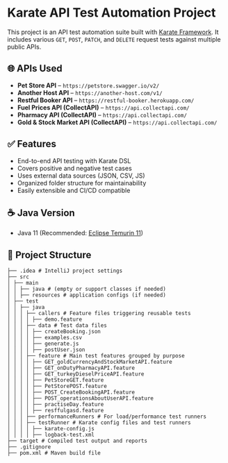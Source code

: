 # Karate API Test Automation Project

This project is an API test automation suite built with [Karate Framework](https://karatelabs.io/). It includes various `GET`, `POST`, `PATCH`, and `DELETE` request tests against multiple public APIs.

## 🌐 APIs Used

- **Pet Store API** – `https://petstore.swagger.io/v2/`
- **Another Host API** – `https://another-host.com/v1/`
- **Restful Booker API** – `https://restful-booker.herokuapp.com/`
- **Fuel Prices API (CollectAPI)** – `https://api.collectapi.com/`
- **Pharmacy API (CollectAPI)** – `https://api.collectapi.com/`
- **Gold & Stock Market API (CollectAPI)** – `https://api.collectapi.com/`

## ✅ Features

- End-to-end API testing with Karate DSL
- Covers positive and negative test cases
- Uses external data sources (JSON, CSV, JS)
- Organized folder structure for maintainability
- Easily extensible and CI/CD compatible

## ☕ Java Version

- Java 11 (Recommended: [Eclipse Temurin 11](https://adoptium.net/en-GB/temurin/releases/?version=11))

## 📁 Project Structure

```
├── .idea # IntelliJ project settings
├── src
│ ├── main
│ │ ├── java # (empty or support classes if needed)
│ │ ├── resources # application configs (if needed)
│ ├── test
│ │ ├── java
│ │ │ ├── callers # Feature files triggering reusable tests
│ │ │ │ ├── demo.feature
│ │ │ ├── data # Test data files
│ │ │ │ ├── createBooking.json
│ │ │ │ ├── examples.csv
│ │ │ │ ├── generate.js
│ │ │ │ ├── postUser.json
│ │ │ ├── feature # Main test features grouped by purpose
│ │ │ │ ├── GET_goldCurrencyAndStockMarketAPI.feature
│ │ │ │ ├── GET_onDutyPharmacyAPI.feature
│ │ │ │ ├── GET_turkeyDieselPriceAPI.feature
│ │ │ │ ├── PetStoreGET.feature
│ │ │ │ ├── PetStorePOST.feature
│ │ │ │ ├── POST_CreateBookingAPI.feature
│ │ │ │ ├── POST_operationsAboutUserAPI.feature
│ │ │ │ ├── practiseDay.feature
│ │ │ │ ├── resffulgasd.feature
│ │ │ ├── performanceRunners # For load/performance test runners
│ │ │ ├── testRunner # Karate config files and test runners
│ │ │ │ ├── karate-config.js
│ │ │ │ ├── logback-test.xml
├── target # Compiled test output and reports
├── .gitignore
├── pom.xml # Maven build file
